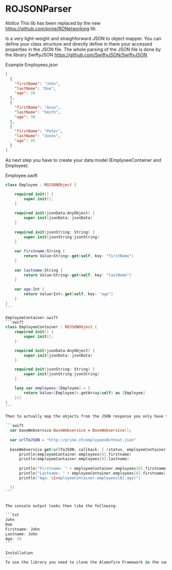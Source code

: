 ROJSONParser
============

*Notice*
This lib has been replaced by the new https://github.com/prine/RONetworking lib.

Is a very light-weight and straighforward JSON to object mapper. You can define your class structure and directly
define in there your accessed properties in the JSON file. The whole parsing of the JSON file is done by the library SwiftyJSON https://github.com/SwiftyJSON/SwiftyJSON.

Example Employees.json

```json
[
  {
    "firstName": "John",
    "lastName": "Doe",
    "age": 26
  },
  {
    "firstName": "Anna",
    "lastName": "Smith",
    "age": 30
  },
  {
    "firstName": "Peter",
    "lastName": "Jones",
    "age": 45
  }
]
```

As next step you have to create your data model (EmplyoeeContainer and Employee).

Employee.swift
````swift
class Employee : ROJSONObject {

    required init() {
        super.init();
    }
    
    required init(jsonData:AnyObject) {
        super.init(jsonData: jsonData)
    }
    
    required init(jsonString: String) {
        super.init(jsonString:jsonString)
    }
    
    var firstname:String {
        return Value<String>.get(self, key: "firstName")
    }
    
    var lastname:String {
        return Value<String>.get(self, key: "lastName")            
    }
    
    var age:Int {
        return Value<Int>.get(self, key: "age")
    }
}
```

EmployeeContainer.swift
```swift
class EmployeeContainer : ROJSONObject {
    required init() {
        super.init();
    }

    required init(jsonData:AnyObject) {
        super.init(jsonData: jsonData)
    }

    required init(jsonString: String) {
        super.init(jsonString:jsonString)
    }

    lazy var employees:[Employee] = {
        return Value<[Employee]>.getArray(self) as [Employee]
    }()
}
```

Then to actually map the objects from the JSON response you only have to pass the data into the EmployeeContainer class as param in the constructor. It does automatically create your data model.

```swift
  var baseWebservice:BaseWebservice = BaseWebservice();
  
  var urlToJSON = "http://prine.ch/employeesWithout.json"
  
  baseWebservice.get(urlToJSON, callback: { (status, employeeContainer:EmployeeContainer) -> () in
      println(employeeContainer.employees[0].firstname)
      println(employeeContainer.employees[0].lastname)
      
      println("Firstname: " + employeeContainer.employees[0].firstname)
      println("Lastname: " + employeeContainer.employees[0].firstname)
      println("Age: \(employeeContainer.employees[0].age)")

  })
```


The console output looks then like the following:

```txt
John
Doe
Firstname: John
Lastname: John
Age: 26
```

Installation
---
To use the library you need to clone the Alamofire Framework in the same dictionary where the ROJSONParser is. For further installation guidance visit https://github.com/Alamofire/Alamofire#installation. Futher instructions for the SwiftyJSON Library visit https://github.com/SwiftyJSON/SwiftyJSON#integration
